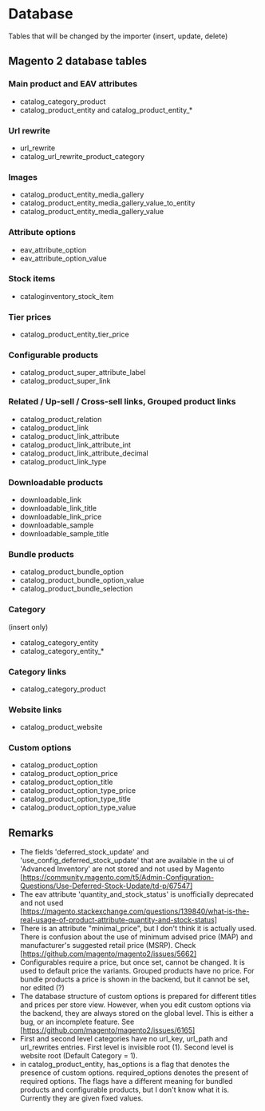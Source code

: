 # Database

Tables that will be changed by the importer (insert, update, delete)

## Magento 2 database tables

### Main product and EAV attributes

* catalog_category_product
* catalog_product_entity and catalog_product_entity_*

### Url rewrite

* url_rewrite
* catalog_url_rewrite_product_category

### Images

* catalog_product_entity_media_gallery
* catalog_product_entity_media_gallery_value_to_entity
* catalog_product_entity_media_gallery_value

### Attribute options

* eav_attribute_option
* eav_attribute_option_value

### Stock items

* cataloginventory_stock_item

### Tier prices

* catalog_product_entity_tier_price

### Configurable products

* catalog_product_super_attribute_label
* catalog_product_super_link

### Related / Up-sell / Cross-sell links, Grouped product links

* catalog_product_relation
* catalog_product_link
* catalog_product_link_attribute
* catalog_product_link_attribute_int
* catalog_product_link_attribute_decimal
* catalog_product_link_type

### Downloadable products

* downloadable_link
* downloadable_link_title
* downloadable_link_price
* downloadable_sample
* downloadable_sample_title

### Bundle products

* catalog_product_bundle_option
* catalog_product_bundle_option_value
* catalog_product_bundle_selection

### Category

(insert only)

* catalog_category_entity
* catalog_category_entity_*

### Category links

* catalog_category_product

### Website links

* catalog_product_website

### Custom options

* catalog_product_option
* catalog_product_option_price
* catalog_product_option_title
* catalog_product_option_type_price
* catalog_product_option_type_title
* catalog_product_option_type_value

## Remarks

* The fields 'deferred_stock_update' and 'use_config_deferred_stock_update' that are available in the ui of 'Advanced Inventory' are not stored and not used by Magento [https://community.magento.com/t5/Admin-Configuration-Questions/Use-Deferred-Stock-Update/td-p/67547]
* The eav attribute 'quantity_and_stock_status' is unofficially deprecated and not used [https://magento.stackexchange.com/questions/139840/what-is-the-real-usage-of-product-attribute-quantity-and-stock-status]
* There is an attribute "minimal_price", but I don't think it is actually used. There is confusion about the use of minimum advised price (MAP) and manufacturer's suggested retail price (MSRP). Check [https://github.com/magento/magento2/issues/5662]
* Configurables require a price, but once set, cannot be changed. It is used to default price the variants. Grouped products have no price. For bundle products a price is shown in the backend, but it cannot be set, nor edited (?)
* The database structure of custom options is prepared for different titles and prices per store view. However, when you edit custom options via the backend, they are always stored on the global level. This is either a bug, or an incomplete feature. See [https://github.com/magento/magento2/issues/6165]
* First and second level categories have no url_key, url_path and url_rewrites entries. First level is invisible root (1). Second level is website root (Default Category = 1).
* in catalog_product_entity, has_options is a flag that denotes the presence of custom options. required_options denotes the present of required options. The flags have a different meaning for bundled products and configurable products, but I don't know what it is. Currently they are given fixed values.
